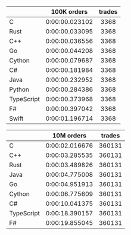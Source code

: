 ||100K orders|trades|
-|:-:|:-:|
|C|0:00:00.023102|3368|
|Rust|0:00:00.033095|3368|
|C++|0:00:00.036556|3368|
|Go|0:00:00.044208|3368|
|Cython|0:00:00.079687|3368|
|C#|0:00:00.181984|3368|
|Java|0:00:00.232952|3368|
|Python|0:00:00.284386|3368|
|TypeScript|0:00:00.373968|3368|
|F#|0:00:00.397042|3368|
|Swift|0:00:01.196714|3368|


||10M orders|trades|
-|:-:|:-:|
|C|0:00:02.016676|360131|
|C++|0:00:03.285535|360131|
|Rust|0:00:03.489826|360131|
|Java|0:00:04.775008|360131|
|Go|0:00:04.951913|360131|
|Cython|0:00:06.775609|360131|
|C#|0:00:10.041375|360131|
|TypeScript|0:00:18.390157|360131|
|F#|0:00:19.855045|360131|


